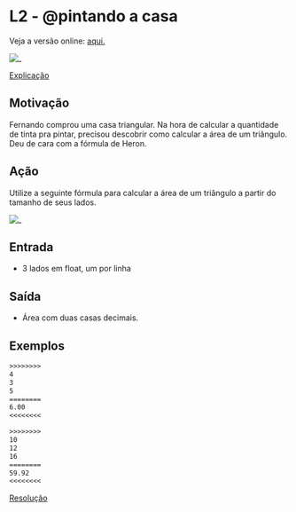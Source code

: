 # L2 - @pintando a casa

Veja a versão online: [aqui.](https://github.com/qxcodefup/arcade/blob/master/base/pintando/Readme.md)

![_](https://raw.githubusercontent.com/qxcodefup/arcade/master/base/pintando/cover.jpg)

[Explicação](https://youtu.be/nlgT_jAtmy4)

## Motivação

Fernando comprou uma casa triangular. Na hora de calcular a quantidade de tinta pra pintar, precisou descobrir como calcular a área de um triângulo. Deu de cara com a fórmula de Heron.

## Ação

Utilize a seguinte fórmula para calcular a área de um triângulo a partir do tamanho de seus lados.

![_](https://raw.githubusercontent.com/qxcodefup/arcade/master/base/pintando/heron.jpg)

## Entrada

- 3 lados em float, um por linha

## Saída

- Área com duas casas decimais.

## Exemplos

``` txt
>>>>>>>>
4
3
5
========
6.00
<<<<<<<<

>>>>>>>>
10
12
16
========
59.92
<<<<<<<<
```

[Resolução](https://youtu.be/sWg893W5r_w)
